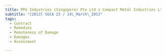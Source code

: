 ```yaml
---
title: PPG Industries (Singapore) Pte Ltd v Compact Metal Industries Ltd
subtitle: "[2013] SGCA 23 / 14\_March\_2013"
tags:
  - Contract
  - Remedies
  - Remoteness of Damage
  - Damages
  - Assessment

---
```


